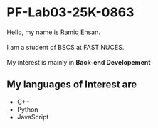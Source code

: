 
# PF-Lab03-25K-0863
Hello, my name is Ramiq Ehsan. </br> </br>
I am a student of BSCS at FAST NUCES. </br> <br/>
My interest is mainly in **Back-end Developement**

## My languages of Interest are 
- C++
- Python
- JavaScript

